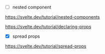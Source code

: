 -[ ] nested component

https://svelte.dev/tutorial/nested-components

https://svelte.dev/tutorial/declaring-props
    
-[x] spread props

https://svelte.dev/tutorial/spread-props

